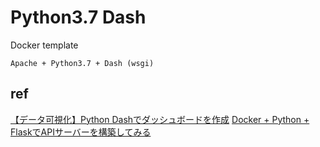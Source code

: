 # Python3.7 Dash

Docker template

`Apache + Python3.7 + Dash (wsgi)`

## ref

[【データ可視化】Python Dashでダッシュボードを作成](https://deepblue-ts.co.jp/data-processing/visualization/python-dash/)
[Docker + Python + FlaskでAPIサーバーを構築してみる](http://unalus.com/wp/2019/11/22/docker-python-flask%E3%81%A7api%E3%82%B5%E3%83%BC%E3%83%90%E3%83%BC%E3%82%92%E6%A7%8B%E7%AF%89%E3%81%97%E3%81%A6%E3%81%BF%E3%82%8B/)
